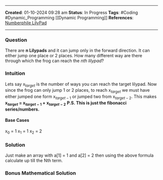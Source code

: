 _____
**Created**: 01-10-2024 09:28 am
**Status**: In Progress
**Tags**: #Coding #Dynamic_Programming [[Dynamic Programming]]
**References**: [Numberphile LilyPad](https://www.youtube.com/watch?v=JBkmR3rzz5M)
______
### Question
There are **n Lilypads** and it can jump only in the forward direction. It can either jump one place or 2 places. How many different way are there through which the frog can reach the *nth lilypad*?

### Intuition
Lets say x$_{target}$ is the number of ways you can reach the target lilypad. 
Now since the frog can only jump 1 or 2 places, to reach x$_{target}$ we must have either jumped one form x$_{target-1}$ or jumped two from x$_{target-2}$. This makes **x$_{target}$ = x$_{target-1}$ + x$_{target-2}$**
**P.S. This is just the fibonacci series/numbers.**

#### Base Cases
x$_{0}$ = 1
x$_{1}$ = 1
x$_{2}$ = 2

### Solution
Just make an array with a\[1\] = 1 and a\[2\] = 2 then using the above formula calculate up till the Nth term.

### Bonus Mathematical Solution
